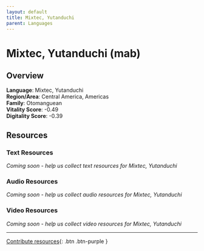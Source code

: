 ```yaml
---
layout: default
title: Mixtec, Yutanduchi
parent: Languages
---
```


# Mixtec, Yutanduchi (mab)

## Overview

**Language**: Mixtec, Yutanduchi  
**Region/Area**: Central America, Americas  
**Family**: Otomanguean  
**Vitality Score**: -0.49  
**Digitality Score**: -0.39  

## Resources

### Text Resources
*Coming soon - help us collect text resources for Mixtec, Yutanduchi*

### Audio Resources
*Coming soon - help us collect audio resources for Mixtec, Yutanduchi*

### Video Resources
*Coming soon - help us collect video resources for Mixtec, Yutanduchi*

---

[Contribute resources](https://fairtrain.github.io/){: .btn .btn-purple }
